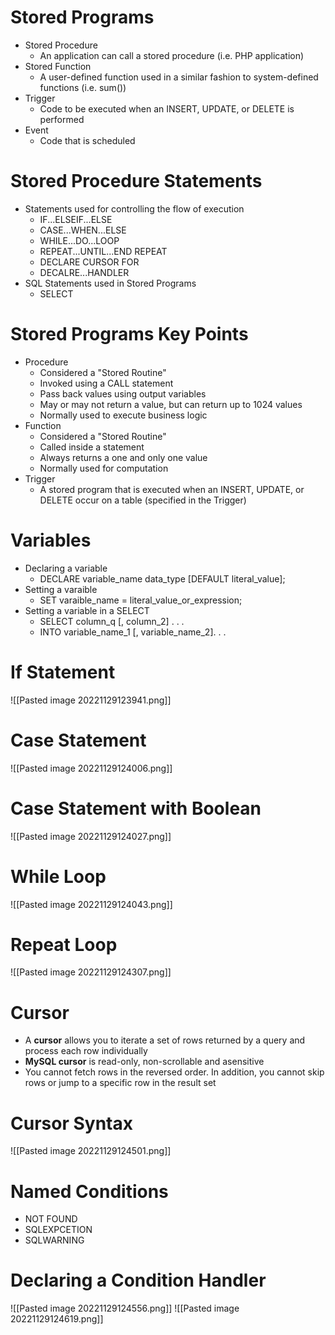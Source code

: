 # Stored Programs
- Stored Procedure
	- An application can call a stored procedure (i.e. PHP application)
- Stored Function
	- A user-defined function used in a similar fashion to system-defined functions (i.e. sum())
- Trigger
	- Code to be executed when an INSERT, UPDATE, or DELETE is performed
- Event
	- Code that is scheduled
# Stored Procedure Statements
- Statements used for controlling the flow of execution
	- IF...ELSEIF...ELSE
	- CASE...WHEN...ELSE
	- WHILE...DO...LOOP
	- REPEAT...UNTIL...END REPEAT
	- DECLARE CURSOR FOR
	- DECALRE...HANDLER
- SQL Statements used in Stored Programs
	- SELECT

# Stored Programs Key Points
- Procedure
	- Considered a "Stored Routine"
	- Invoked using a CALL statement
	- Pass back values using output variables
	- May or may not return a value, but can return up to 1024 values
	- Normally used to execute business logic
- Function
	- Considered a "Stored Routine"
	- Called inside a statement
	- Always returns a one and only one value
	- Normally used for computation
- Trigger
	- A stored program that is executed when an INSERT, UPDATE, or DELETE occur on a table (specified in the Trigger)

# Variables
- Declaring a variable
	- DECLARE variable_name data_type [DEFAULT literal_value];
- Setting a varaible
	- SET varaible_name = literal_value_or_expression;
- Setting a variable in a SELECT
	- SELECT column_q [, column_2] . . .
	- INTO variable_name_1 [, variable_name_2]. . . 

# If Statement
![[Pasted image 20221129123941.png]]

# Case Statement
![[Pasted image 20221129124006.png]]

# Case Statement with Boolean
![[Pasted image 20221129124027.png]]

# While Loop
![[Pasted image 20221129124043.png]]

# Repeat Loop
![[Pasted image 20221129124307.png]]

# Cursor
- A **cursor** allows you to iterate a set of rows returned by a query and process each row individually
- **MySQL cursor** is read-only, non-scrollable and asensitive
- You cannot fetch rows in the reversed order. In addition, you cannot skip rows or jump to a specific row in the result set

# Cursor Syntax
![[Pasted image 20221129124501.png]]

# Named Conditions
- NOT FOUND
- SQLEXPCETION
- SQLWARNING

# Declaring a Condition Handler
![[Pasted image 20221129124556.png]]
![[Pasted image 20221129124619.png]]